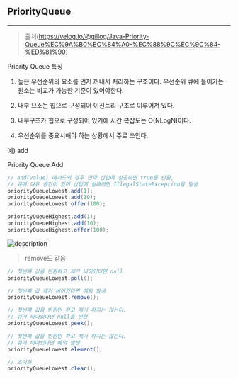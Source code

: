 ## PriorityQueue
___

> 출처(https://velog.io/@gillog/Java-Priority-Queue%EC%9A%B0%EC%84%A0-%EC%88%9C%EC%9C%84-%ED%81%90)

Priority Queue 특징

1. 높은 우선순위의 요소를 먼저 꺼내서 처리하는 구조이다.
우선순위 큐에 들어가는 원소는 비교가 가능한 기준이 있어야한다.

2. 내부 요소는 힙으로 구성되어 이진트리 구조로 이루어져 있다.

3. 내부구조가 힙으로 구성되어 있기에 시간 복잡도는 O(NLogN)이다.

4. 우선순위를 중요시해야 하는 상황에서 주로 쓰인다.

예) add

Priority Queue Add

```java
// add(value) 메서드의 경우 만약 삽입에 성공하면 true를 반환, 
// 큐에 여유 공간이 없어 삽입에 실패하면 IllegalStateException을 발생
priorityQueueLowest.add(1);
priorityQueueLowest.add(10);
priorityQueueLowest.offer(100);

priorityQueueHighest.add(1);
priorityQueueHighest.add(10);
priorityQueueHighest.offer(100);
```

![description](https://velog.velcdn.com/images%2Fgillog%2Fpost%2F7645823c-565c-4ee0-ae47-c8332ef0bc7c%2Fimg1.daumcdn.png)

> remove도 같음


```java
// 첫번째 값을 반환하고 제거 비어있다면 null
priorityQueueLowest.poll();

// 첫번째 값 제거 비어있다면 예외 발생
priorityQueueLowest.remove(); 

// 첫번째 값을 반환만 하고 제거 하지는 않는다.
// 큐가 비어있다면 null을 반환
priorityQueueLowest.peek();

// 첫번째 값을 반환만 하고 제거 하지는 않는다.
// 큐가 비어있다면 예외 발생
priorityQueueLowest.element();

// 초기화
priorityQueueLowest.clear();      
```
